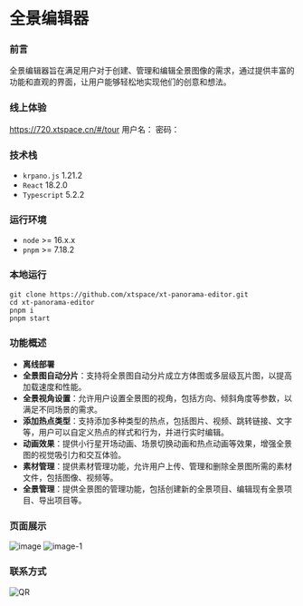 # 全景编辑器

### 前言
全景编辑器旨在满足用户对于创建、管理和编辑全景图像的需求，通过提供丰富的功能和直观的界面，让用户能够轻松地实现他们的创意和想法。

### 线上体验
https://720.xtspace.cn/#/tour
用户名：
密码：

### 技术栈
- `krpano.js`  1.21.2
- `React` 18.2.0
- `Typescript` 5.2.2

### 运行环境
- `node` >= 16.x.x
- `pnpm` >= 7.18.2

### 本地运行
```
git clone https://github.com/xtspace/xt-panorama-editor.git
cd xt-panorama-editor
pnpm i
pnpm start
```

###  功能概述

- **离线部署**
- **全景图自动分片**：支持将全景图自动分片成立方体图或多层级瓦片图，以提高加载速度和性能。
- **全景视角设置**：允许用户设置全景图的视角，包括方向、倾斜角度等参数，以满足不同场景的需求。
- **添加热点类型**：支持添加多种类型的热点，包括图片、视频、跳转链接、文字等，用户可以自定义热点的样式和行为，并进行实时编辑。
- **动画效果**：提供小行星开场动画、场景切换动画和热点动画等效果，增强全景图的视觉吸引力和交互体验。
- **素材管理**：提供素材管理功能，允许用户上传、管理和删除全景图所需的素材文件，包括图像、视频等。
- **全景管理**：提供全景图的管理功能，包括创建新的全景项目、编辑现有全景项目、导出项目等。


### 页面展示
![image](https://github.com/xtspace/xt-panorama-editor/assets/65204427/85d61150-1653-436c-87b6-dee4889ddb33)
![image-1](https://github.com/xtspace/xt-panorama-editor/assets/65204427/dbb775df-531b-4e3b-a22d-0edc7a1d0d29)


### 联系方式
![QR](https://github.com/xtspace/xt-panorama-editor/assets/65204427/ac9844b6-acca-4211-9cdd-087d6f7049e4)
